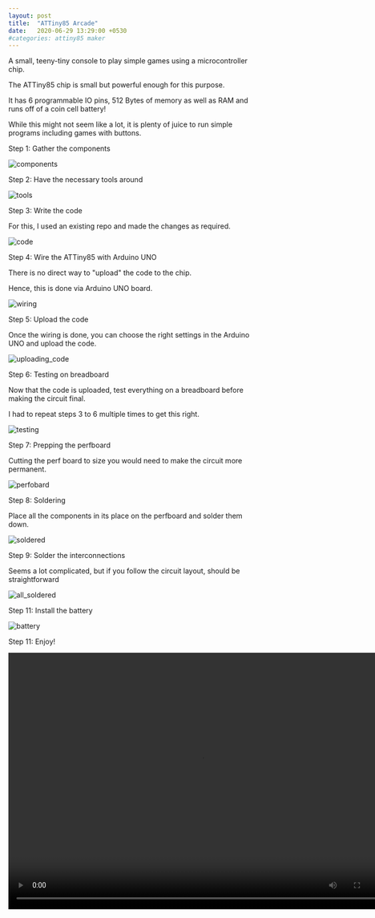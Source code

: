 ```yaml
---
layout: post
title:  "ATTiny85 Arcade"
date:   2020-06-29 13:29:00 +0530
#categories: attiny85 maker
---
```

A small, teeny-tiny console to play simple games using a microcontroller chip.

The ATTiny85 chip is small but powerful enough for this purpose.

It has 6 programmable IO pins, 512 Bytes of memory as well as RAM and runs off of a coin cell battery!

While this might not seem like a lot, it is plenty of juice to run simple programs including games with buttons.

Step 1:
Gather the components

![components]({{site.baseurl}}/assets/images/attiny85-arcade/01.components.jpg)

Step 2:
Have the necessary tools around

![tools]({{site.baseurl}}/assets/images/attiny85-arcade/02.required_tools.jpg)

Step 3:
Write the code

For this, I used an existing repo and made the changes as required.

![code]({{site.baseurl}}/assets/images/attiny85-arcade/03.coding_in_arduino.jpg)

Step 4:
Wire the ATTiny85 with Arduino UNO

There is no direct way to "upload" the code to the chip.

Hence, this is done via Arduino UNO board.

![wiring]({{site.baseurl}}/assets/images/attiny85-arcade/04.programming_attiny85_via_arduino_uno.jpg)

Step 5:
Upload the code

Once the wiring is done, you can choose the right settings in the Arduino UNO and upload the code.

![uploading_code]({{site.baseurl}}/assets/images/attiny85-arcade/05.uploading_code.jpg)

Step 6:
Testing on breadboard

Now that the code is uploaded, test everything on a breadboard before making the circuit final.

I had to repeat steps 3 to 6 multiple times to get this right.

![testing]({{site.baseurl}}/assets/images/attiny85-arcade/06.actual_testing.jpg)

Step 7:
Prepping the perfboard

Cutting the perf board to size you would need to make the circuit more permanent.

![perfobard]({{site.baseurl}}/assets/images/attiny85-arcade/07.perfboard_size.jpeg)

Step 8:
Soldering

Place all the components in its place on the perfboard and solder them down.

![soldered]({{site.baseurl}}/assets/images/attiny85-arcade/08.basic_components_soldered.jpeg)

Step 9:
Solder the interconnections

Seems a lot complicated, but if you follow the circuit layout, should be straightforward

![all_soldered]({{site.baseurl}}/assets/images/attiny85-arcade/09.messy_soldering.jpeg)

Step 11:
Install the battery

![battery]({{site.baseurl}}/assets/images/attiny85-arcade/10.almost_there.jpg)

Step 11:
Enjoy!

<video autoplay="autoplay" loop="loop" width="768" height="512">
  <source src="/assets/images/attiny85-arcade/demo.mp4" type="video/mp4">
</video>